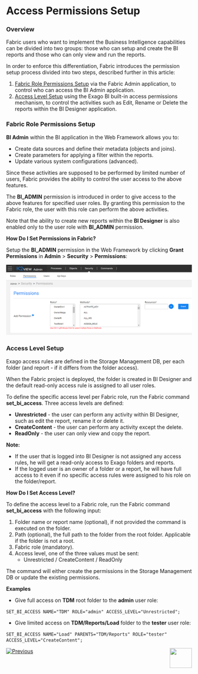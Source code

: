 # Access Permissions Setup

### Overview

Fabric users who want to implement the Business Intelligence capabilities can be divided into two groups: those who can setup and create the BI reports and those who can only view and run the reports. 

In order to enforce this differentiation, Fabric introduces the permission setup process divided into two steps, described further in this article:

1. [Fabric Role Permissions Setup](02_Permissions_Setup.md#Fabric-Role-Permissions-Setup) via the Fabric Admin application, to control who can access the BI Admin application.
2. [Access Level Setup](02_Permissions_Setup.md#Access-Level-Setup) using the Exago BI built-in access permissions mechanism, to control the activities such as Edit, Rename or Delete the reports within the BI Designer application. 

### Fabric Role Permissions Setup 

**BI Admin** within the BI application in the Web Framework allows you to:

* Create data sources and define their metadata (objects and joins).
* Create parameters for applying a filter within the reports.
* Update various system configurations (advanced).

Since these activities are supposed to be performed by limited number of users, Fabric provides the ability to control the user access to the above features. 

The **BI_ADMIN** permission is introduced in order to give access to the above features for specified user roles. By granting this permission to the Fabric role, the user with this role can perform the above activities.

Note that the ability to create new reports within the **BI Designer** is also enabled only to the user role with **BI_ADMIN** permission.

**How Do I Set Permissions in Fabric?**

Setup the **BI_ADMIN** permission in the Web Framework by clicking **Grant Permissions** in **Admin** > **Security** > **Permissions**:

<img src="images/permissions_setup_0.PNG" alt="image" />

### Access Level Setup

Exago access rules are defined in the Storage Management DB, per each folder (and report - if it differs from the folder access).

When the Fabric project is deployed, the <project name> folder is created in BI Designer and the default read-only access rule is assigned to all user roles.

To define the specific access level per Fabric role, run the Fabric command **set_bi_access**. Three access levels are defined:

* **Unrestricted** - the user can perform any activity within BI Designer, such as edit the report, rename it or delete it.
* **CreateContent** - the user can perform any activity except the delete.
* **ReadOnly** - the user can only view and copy the report.

**Note:**

- If the user that is logged into BI Designer is not assigned any access rules, he will get a read-only access to Exago folders and reports.
- If the logged user is an owner of a folder or a report, he will have full access to it even if no specific access rules were assigned to his role on the folder/report.

**How Do I Set Access Level?**

To define the access level to a Fabric role, run the Fabric command **set_bi_access** with the following input:

1. Folder name or report name (optional), if not provided the command is executed on the <project name> folder.
2. Path (optional), the full path to the folder from the root folder. Applicable if the folder is not a root.
3. Fabric role (mandatory).
4. Access level, one of the three values must be sent: 
   * Unrestricted / CreateContent / ReadOnly

The command will either create the permissions in the Storage Management DB or update the existing permissions.

**Examples**

* Give full access on **TDM** root folder to the **admin** user role:

```
SET_BI_ACCESS NAME="TDM" ROLE="admin" ACCESS_LEVEL="Unrestricted";
```

* Give limited access on **TDM/Reports/Load** folder to the **tester** user role: 

~~~
SET_BI_ACCESS NAME="Load" PARENTS="TDM/Reports" ROLE="tester" ACCESS_LEVEL="CreateContent";
~~~



[![Previous](/articles/images/Previous.png)](01_Installation.md)[<img align="right" width="60" height="54" src="/articles/images/Next.png">](03_Metadata_Setup.md) 

